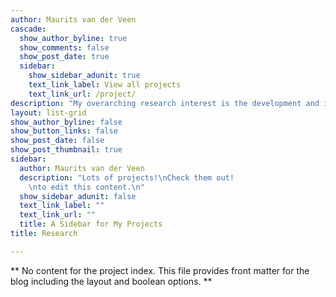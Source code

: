 ```yaml
---
author: Maurits van der Veen
cascade:
  show_author_byline: true
  show_comments: false
  show_post_date: true
  sidebar:
    show_sidebar_adunit: true
    text_link_label: View all projects
    text_link_url: /project/
description: "My overarching research interest is the development and impact of beliefs about 'others', be they domestic minority groups, (recent) immigrants or refugees, or foreign populations. I'm particularly interested in international connections: How do beliefs shape policies with respect to foreign others (whether at home or abroad), and how are beliefs affected by ideas imported or borrowed from foreign contexts?\n\nMy first book, _Ideas, Interests, and Foreign Aid_ (Cambridge, 2011) identified a wide range of different ideas about the purpose of foreign aid, and showed how these shape the size, distribution, and contents of national foreign aid programs. My second book, with Erik Bleich, _Covering Muslims: American Newspapers in Comparative Perspective_ (Oxford, 2022) examines the tone and content of the media's coverage of Muslims and Islam, showing that it has long been extraordinarily negative compared to the coverage of other ethnic, racial and religious groups, and that there are strong similarities across countries in the Global North in terms of how Muslims and Islam are discussed.\n\nMy current research is broadly focused on three substantive topics, with a fourth methodological focus on the systematic analysis of emotions and moral judgments in texts, especially across multiple languages. Click of each of the items below for more information, along with a few sample avenues of investigation."
layout: list-grid
show_author_byline: false
show_button_links: false
show_post_date: false
show_post_thumbnail: true
sidebar:
  author: Maurits van der Veen
  description: "Lots of projects!\nCheck them out!
    \nto edit this content.\n"
  show_sidebar_adunit: false
  text_link_label: ""
  text_link_url: ""
  title: A Sidebar for My Projects
title: Research

---
```


** No content for the project index. This file provides front matter for the blog including the layout and boolean options. **
